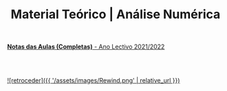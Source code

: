 <br>

<h1 align="center">Material Teórico | Análise Numérica</h1>

<br>

[**Notas das Aulas (Completas)** - Ano Lectivo 2021/2022](notas.pdf)

<br><br>

[![retroceder]({{ '/assets/images/Rewind.png' | relative_url }})](https://david81820.github.io/Recursos-LCC/analiseNumerica)
